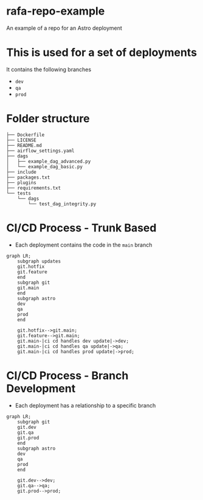 # rafa-repo-example
An example of a repo for an Astro deployment

# This is used for a set of deployments
It contains the following branches
* `dev`
* `qa`
* `prod`

# Folder structure

```
├── Dockerfile
├── LICENSE
├── README.md
├── airflow_settings.yaml
├── dags
│   ├── example_dag_advanced.py
│   └── example_dag_basic.py
├── include
├── packages.txt
├── plugins
├── requirements.txt
└── tests
    └── dags
        └── test_dag_integrity.py
```

# CI/CD Process - Trunk Based
* Each deployment contains the code in the `main` branch

```mermaid
graph LR;
    subgraph updates
    git.hotfix
    git.feature
    end
    subgraph git
    git.main
    end
    subgraph astro
    dev
    qa
    prod
    end
    
    git.hotfix-->git.main;
    git.feature-->git.main;
    git.main-|ci cd handles dev update|->dev;
    git.main-|ci cd handles qa update|->qa;
    git.main-|ci cd handles prod update|->prod;
```

# CI/CD Process -  Branch Development
* Each deployment has a relationship to a specific branch

```mermaid
graph LR;
    subgraph git
    git.dev
    git.qa
    git.prod
    end
    subgraph astro
    dev
    qa
    prod
    end
    
    git.dev-->dev;
    git.qa-->qa;
    git.prod-->prod;
```